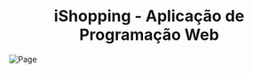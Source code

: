# <h1 align="center"> iShopping - Aplicação de Programação Web </h1>

![Page](https://user-images.githubusercontent.com/71740181/180852698-1f6e4b25-fd16-42ee-93ed-fdc6c83d45c3.png)
